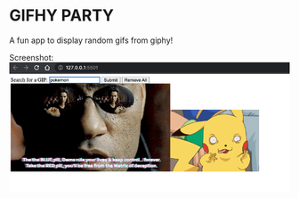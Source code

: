 # GIFHY PARTY

A fun app to display random gifs from giphy!

Screenshot:
<img src="screenshots/preview.png">